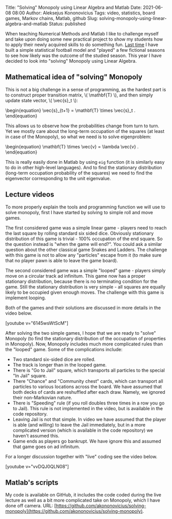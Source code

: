 Title: "Solving" Monopoly using Linear Algebra and Matlab
Date: 2021-06-08 08:00
Author: Aleksejus Kononovicius
Tags: video, statistics, board games, Markov chains, Matlab, github
Slug: solving-monopoly-using-linear-algebra-and-matlab
Status: published

When teaching Numerical Methods and Matlab I like to challenge myself and
take upon doing some new practical project to show my students how to apply
their newly acquired skills to do something fun. [Last
time]({filename}/articles/2019/football-model) I have built a simple
statistical football model and "played" a few fictional seasons to see how
likely was the outcome of the studied season. This year I have decided to
look into "solving" Monopoly using Linear Algebra.<!--more-->

## Mathematical idea of "solving" Monopoly

This is not a big challenge in a sense of programming, as the hardest part
is to construct proper transition matrix, \\\( \mathbf{T} \\\), and then
simply update state vector, \\\( \vec{s}\_t \\\):

\begin{equation}
    \vec{s}\_{t+1} = \mathbf{T} \times \vec{s}\_t .
\end{equation}

This allows us to observe how the probabilities change from turn to turn.
Yet we mostly care about the long-term occupation of the squares (at least
in case of the Monopoly), so what we need is to solve eigenproblem:

\begin{equation}
    \mathbf{T} \times \vec{v} = \lambda \vec{v} .
\end{equation}

This is really easily done in Matlab by using <code>eig</code> function (it
is similarly easy to do in other high-level languages). And to find the
stationary distribution (long-term occupation probability of the squares) we
need to find the eigenvector corresponding to the unit eigenvalue.

## Lecture videos

To more properly explain the tools and programming function we will use to
solve monopoly, first I have started by solving to simple roll and move
games.

The first considered game was a simple linear game - players need to
reach the last square by rolling standard six sided dice. Obviously
stationary distribution of this game is trivial - 100% occupation of the end
square. So the question instead is "when the game will end?". You could ask
a similar question about the other classical game Snakes and Ladders. The
challenge with this game is not to allow any "particles" escape from it (to
make sure that no player pawn is able to leave the game board).

The second considered game was a simple "looped" game - players simply move
on a circular track ad infinitum. This game now has a proper stationary
distribution, because there is no terminating condition for the game. Still
the stationary distribution is very simple - all squares are equally likely
to be occupied given enough moves. The challenge with this game is implement
looping.

Both of the games and their solutions are discussed in more details in the
video below.

[youtube v="6145wsWtScM"]

After solving the two simple games, I hope that we are ready to "solve"
Monopoly (to find the stationary distribution of the occupation of
properties in Monopoly). Now, Monopoly includes much more complicated rules
than the "looped" game. Some of the complications include:

* Two standard six-sided dice are rolled.
* The track is longer than in the looped game.
* There is "Go to Jail" square, which transports all particles to the
  special "In Jail" square.
* There "Chance" and "Community chest" cards, which can transport all
  particles to various locations across the board. We have assumed that both
  decks of cards are reshuffled after each draw. Namely, we ignored their
  non-Markovian nature.
* There is "Speeding" rule (if you roll doubles three times in a row you go
  to Jail). This rule is not implemented in the video, but is available in
  the code repository.
* Leaving Jail is not that simple. In video we have assumed that the player
  is able (and willing) to leave the Jail immediately, but in a more
  complicated version (which is available in the code repository) we haven't
  assumed this.
* Game ends as players go bankrupt. We have ignore this and assumed that
  game goes on ad infinitum.

For a longer discussion together with "live" coding see the video below.

[youtube v="vvDQJ0QLN08"]

## Matlab's scripts

My code is available on GitHub, it includes the code coded during the live
lecture as well as a bit more complicated take on Monopoly, which I have
done off camera. URL:
[https://github.com/akononovicius/solving-monopoly](https://github.com/akononovicius/solving-monopoly).

